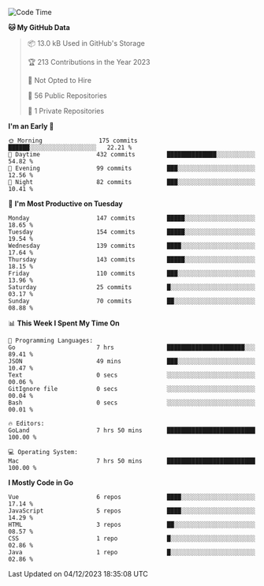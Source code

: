 <!--START_SECTION:waka-->
![Code Time](http://img.shields.io/badge/Code%20Time-929%20hrs%207%20mins-blue)

**🐱 My GitHub Data** 

> 📦 13.0 kB Used in GitHub's Storage 
 > 
> 🏆 213 Contributions in the Year 2023
 > 
> 🚫 Not Opted to Hire
 > 
> 📜 56 Public Repositories 
 > 
> 🔑 1 Private Repositories 
 > 
**I'm an Early 🐤** 

```text
🌞 Morning                175 commits         ██████░░░░░░░░░░░░░░░░░░░   22.21 % 
🌆 Daytime                432 commits         ██████████████░░░░░░░░░░░   54.82 % 
🌃 Evening                99 commits          ███░░░░░░░░░░░░░░░░░░░░░░   12.56 % 
🌙 Night                  82 commits          ███░░░░░░░░░░░░░░░░░░░░░░   10.41 % 
```
📅 **I'm Most Productive on Tuesday** 

```text
Monday                   147 commits         █████░░░░░░░░░░░░░░░░░░░░   18.65 % 
Tuesday                  154 commits         █████░░░░░░░░░░░░░░░░░░░░   19.54 % 
Wednesday                139 commits         ████░░░░░░░░░░░░░░░░░░░░░   17.64 % 
Thursday                 143 commits         █████░░░░░░░░░░░░░░░░░░░░   18.15 % 
Friday                   110 commits         ███░░░░░░░░░░░░░░░░░░░░░░   13.96 % 
Saturday                 25 commits          █░░░░░░░░░░░░░░░░░░░░░░░░   03.17 % 
Sunday                   70 commits          ██░░░░░░░░░░░░░░░░░░░░░░░   08.88 % 
```


📊 **This Week I Spent My Time On** 

```text
💬 Programming Languages: 
Go                       7 hrs               ██████████████████████░░░   89.41 % 
JSON                     49 mins             ███░░░░░░░░░░░░░░░░░░░░░░   10.47 % 
Text                     0 secs              ░░░░░░░░░░░░░░░░░░░░░░░░░   00.06 % 
GitIgnore file           0 secs              ░░░░░░░░░░░░░░░░░░░░░░░░░   00.04 % 
Bash                     0 secs              ░░░░░░░░░░░░░░░░░░░░░░░░░   00.01 % 

🔥 Editors: 
GoLand                   7 hrs 50 mins       █████████████████████████   100.00 % 

💻 Operating System: 
Mac                      7 hrs 50 mins       █████████████████████████   100.00 % 
```

**I Mostly Code in Go** 

```text
Vue                      6 repos             ████░░░░░░░░░░░░░░░░░░░░░   17.14 % 
JavaScript               5 repos             ████░░░░░░░░░░░░░░░░░░░░░   14.29 % 
HTML                     3 repos             ██░░░░░░░░░░░░░░░░░░░░░░░   08.57 % 
CSS                      1 repo              █░░░░░░░░░░░░░░░░░░░░░░░░   02.86 % 
Java                     1 repo              █░░░░░░░░░░░░░░░░░░░░░░░░   02.86 % 
```




 Last Updated on 04/12/2023 18:35:08 UTC
<!--END_SECTION:waka-->
